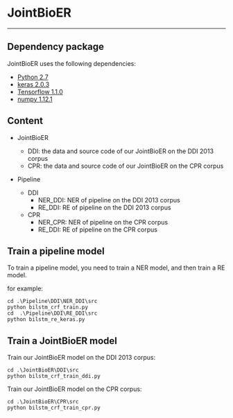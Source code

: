 # JointBioER

***
## Dependency package

JointBioER uses the following dependencies:

- [Python 2.7](https://www.python.org/)
- [keras 2.0.3](https://keras.io/)
- [Tensorflow 1.1.0](https://www.tensorflow.org/)
- [numpy 1.12.1](http://www.numpy.org/)

## Content
- JointBioER
	- DDI: the data and source code of our JointBioER on the DDI 2013 corpus
	- CPR: the data and source code of our JointBioER on the CPR corpus

- Pipeline
	- DDI
		- NER_DDI: NER of pipeline on the DDI 2013 corpus
		- RE_DDI: RE of pipeline on the DDI 2013 corpus
	- CPR
		- NER_CPR: NER of pipeline on the CPR corpus
		- RE_DDI: RE of pipeline on the CPR corpus



## Train a pipeline model
To train a pipeline model, you need to train a NER model, and then train a RE model.

for example:
```
cd .\Pipeline\DDI\NER_DDI\src
python bilstm_crf_train.py
cd  .\Pipeline\DDI\RE_DDI\src
python bilstm_re_keras.py
```

## Train a JointBioER model
Train our JointBioER model on the DDI 2013 corpus:

```
cd .\JointBioER\DDI\src
python bilstm_crf_train_ddi.py 
```

Train our JointBioER model on the CPR corpus:

```
cd .\JointBioER\CPR\src
python bilstm_crf_train_cpr.py 
```
